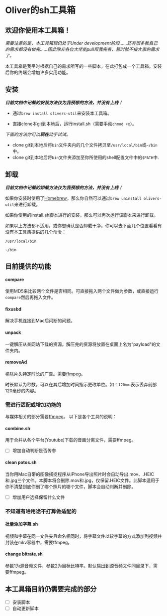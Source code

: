 # Oliver的sh工具箱

## 欢迎你使用本工具箱！

_需要注意的是，本工具箱现仍处于Under development阶段……还有很多我自己的需求都没有做完……因此除非各位大佬能pull帮我完善，暂时就不接大家的需求了。_

本工具箱是我平时根据自己的需求所写的一些脚本，在此打包成一个工具箱。安装后你的终端会增加许多实用功能。

## 安装

_**目前文档中记载的安装方法仅为我预想的方法，并没有上线！**_

- 通过`brew install olivers-util`来安装本工具箱。

- 直接clone本git到本地后，运行install.sh（需要手动`chmod +x`）。

_下面的方法你可以_**_现在_**_动手试试。_

- clone git到本地后将`bin`文件夹内的几个文件拷贝至`/usr/local/bin`或`~/bin`中。
- clone git到本地后将`bin`文件夹添加至你所使用的shell配置文件中的`$PATH`中.

## 卸载

_**目前文档中记载的卸载方法仅为我预想的方法，并没有上线！**_

如果你安装时使用了[Homebrew](https://github.com/Homebrew/brew)，那么你自然可以通过`brew uninstall olivers-util`来进行卸载。

如果你使用的install.sh脚本进行的安装，那么可以再次运行该脚本来进行卸载。

如果以上方法都不适用，或你想确认是否卸载干净，你可以去下面几个位置看看有没有本工具集提供的几个命令：

`/usr/local/bin`

`~/bin`

## 目前提供的功能

#### compare

使用MD5来比较两个文件是否相同。可直接拖入两个文件做为参数，或直接运行`compare`然后再拖入文件。

#### fixusbd

解决手机连接到Mac后闪断的问题。

#### unpack

一键解压从某网站下载的资源。解压完的资源将放置在桌面上名为“payload"的文件夹内。

#### removeAd

移除片头特定时长的广告。需要[ffmpeg](https://github.com/FFmpeg/FFmpeg)。

时长默认为秒数，可以在其后增加时间指示更改单位。如：`120mm` 表示丢弃前部120毫秒的内容。

### 需进行适配或增加功能的

与媒体相关的部分需要[ffmpeg](https://github.com/FFmpeg/FFmpeg)。 以下是各个工具的说明：

#### combine.sh

用于合并从各个平台(Youtube)下载的音画分离文件，需要ffmpeg。

* [ ] 增加自动判断是否传参

#### clean potos.sh

当你用Mac自带的图像捕捉程序从iPhone导出照片时会自动导出.mov、.HEIC和.jpg三个文件。本脚本将会删除.mov和.jpg，仅保留.HEIC文件。此脚本适用于你不清楚到底你删了哪个照片的哪个文件，脚本会自动判断并删除。

* [ ] 增加用户选择保留什么文件

### 不知道有啥用途不打算做适配的

#### 批量添加字幕.sh

视频和字幕在同一文件夹且命名相同时，将字幕文件以软字幕的方式添加到视频并封装在mkv容器中，需要ffmpeg。

#### change bitrate.sh

参数1为源音频文件，参数2为目标比特率。默认输出到源音频文件同目录下，需要ffmpeg。

## 本工具箱目前仍需要完成的部分

* [ ] 安装脚本
* [ ] 自动更新脚本
